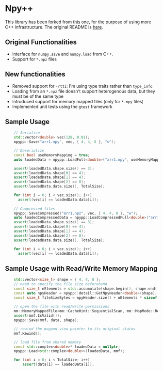 # Npy++
This library has been forked from [this](https://github.com/rogersce/cnpy/) one, for the purpose of using more C++ infrastructure. The original README is [here](https://github.com/rogersce/cnpy/blob/master/README.md).

## Original Functionalities
- Interface for `numpy.save` and `numpy.load` from C++.
- Support for `*.npz` files

## New functionalities
- Removed support for `-rtti`:  I'm using type traits rather than `type_info`
- Loading from an `*.npz` file doesn't support heterogenous data, but they must be of the same type
- Introduced support for memory mapped files (only for `*.npy` files) 
- Implemented unit tests using the `gtest` framework

## Sample Usage

``` c++
    // Serialize
    std::vector<double> vec(128, 0.01);
    npypp::Save("arr1.npy", vec, { 4, 4, 8 }, "w");

    // Deserialize
    const bool useMemoryMapping = true;
    auto loadedData = npypp::LoadFull<double>("arr1.npy", useMemoryMapping);

    assert(loadedData.shape.size() == 3);
    assert(loadedData.shape[0] == 4);
    assert(loadedData.shape[1] == 4);
    assert(loadedData.shape[2] == 8);
    assert(loadedData.data.size(), TotalSize);

    for (int i = 0; i < vec.size(); i++)
      assert(vec[i] == loadedData.data[i]);
      
    // Compressed files
    npypp::SaveCompressed("arr1.npz", vec, { 4, 4, 8 }, "w");
    auto loadedCompressedData = npypp::LoadCompressedFull<double>("arr1.npz", "arr1");
    assert(loadedData.shape.size() == 3);
    assert(loadedData.shape[0] == 4);
    assert(loadedData.shape[1] == 4);
    assert(loadedData.shape[2] == 8);
    assert(loadedData.data.size(), TotalSize);

    for (int i = 0; i < vec.size(); i++)
      assert(vec[i] == loadedData.data[i]);
```

## Sample Usage with Read/Write Memory Mapping
```c++
    std::vector<size_t> shape = { 4, 4, 8 };
	// need to specify the file size beforehand
	const size_t nElements = std::accumulate(shape.begin(), shape.end(), 1, std::multiplies<size_t>());
	const auto npyHeader = npypp::detail::GetNpyHeader<double>(shape);
	const size_t fileSizeBytes = npyHeader.size() + nElements * sizeof(double);
    
    // open the file with read/write permissions
	mm::MemoryMappedFile<mm::CacheHint::SequentialScan, mm::MapMode::ReadAndWrite> mmf("arr1.npy", fileSizeBytes);
	assert(mmf.IsValid());
	npypp::Save(mmf, data, shape);

	// rewind the mapped view pointer to its original status
	mmf.Rewind();

    // load file from shared memory
	const std::complex<double>* loadedData = nullptr;
	npypp::Load<std::complex<double>>(loadedData, mmf);

	for (int i = 0; i < TotalSize; i++)
		assert(data[i] == loadedData[i]);
```
